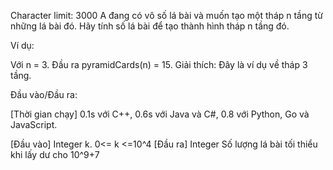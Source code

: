 Character limit: 3000
A đang có vô số lá bài và muốn tạo một tháp n tầng từ những lá bài đó. Hãy tính số lá bài để tạo thành hình tháp n tầng đó.

Ví dụ:

Với n = 3. Đầu ra pyramidCards(n) = 15.
     Giải thích: Đây là ví dụ về tháp 3 tầng.

                          

Đầu vào/Đầu ra:

[Thời gian chạy] 0.1s với C++, 0.6s với Java và C#, 0.8 với Python, Go và JavaScript.

[Đầu vào] Integer k.
0<= k <=10^4
[Đầu ra] Integer
Số lượng lá bài tối thiểu khi lấy dư cho 10^9+7
